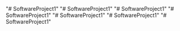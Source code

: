 "# SoftwareProject1" 
"# SoftwareProject1" 
"# SoftwareProject1" 
"# SoftwareProject1" 
"# SoftwareProject1" 
"# SoftwareProject1" 
"# SoftwareProject1" 
